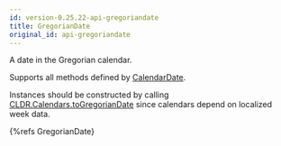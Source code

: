 ```yaml
---
id: version-0.25.22-api-gregoriandate
title: GregorianDate
original_id: api-gregoriandate
---
```


A date in the Gregorian calendar.

Supports all methods defined by [CalendarDate](api-calendardate.html).

Instances should be constructed by calling [CLDR.Calendars.toGregorianDate](api-cldr-calendars.html#togregoriandate) since calendars depend on localized week data.

{%refs GregorianDate}
